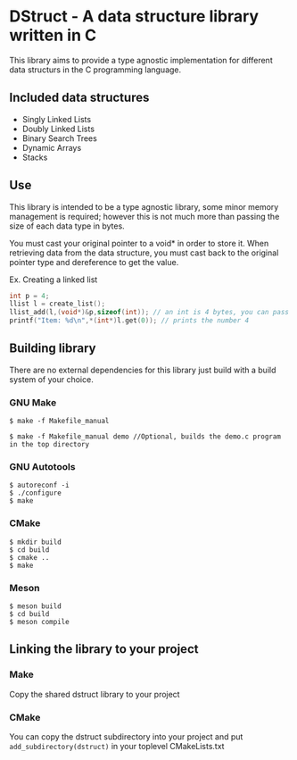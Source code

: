 # DStruct - A data structure library written in C

This library aims to provide a type agnostic implementation for different data structurs in the C programming language.

## **Included data structures**
- Singly Linked Lists
- Doubly Linked Lists
- Binary Search Trees
- Dynamic Arrays
- Stacks


## **Use**

This library is intended to be a type agnostic library, some minor memory management is required; however this is not much more than passing the size of each data type in bytes.

You must cast your original pointer to a void* in order to store it. When retrieving data from the data structure, you must cast back to the original pointer type and dereference to get the value.


Ex. Creating a linked list
```C
int p = 4;
llist l = create_list();
llist_add(l,(void*)&p,sizeof(int)); // an int is 4 bytes, you can pass 4 here if you'd like
printf("Item: %d\n",*(int*)l.get(0)); // prints the number 4
```


## **Building library**
There are no external dependencies for this library just build with a build system of your choice.

### GNU Make
```
$ make -f Makefile_manual

$ make -f Makefile_manual demo //Optional, builds the demo.c program in the top directory
```

### GNU Autotools
```
$ autoreconf -i
$ ./configure
$ make
```

### CMake
```
$ mkdir build
$ cd build
$ cmake ..
$ make
```

### Meson
```
$ meson build
$ cd build
$ meson compile
```

## **Linking the library to your project**

### Make
Copy the shared dstruct library to your project

### CMake 
You can copy the dstruct subdirectory into your project and put `add_subdirectory(dstruct)` in your toplevel CMakeLists.txt


